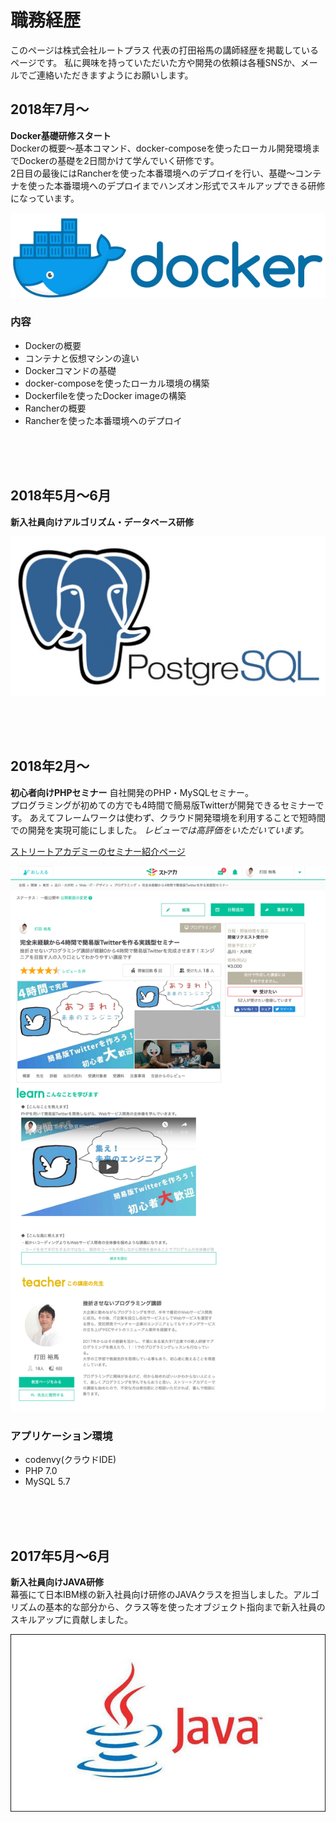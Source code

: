 # 職務経歴
このページは株式会社ルートプラス 代表の打田裕馬の講師経歴を掲載しているページです。
私に興味を持っていただいた方や開発の依頼は各種SNSか、メールでご連絡いただきますようにお願いします。　　


## 2018年7月〜
**Docker基礎研修スタート**　　  
Dockerの概要〜基本コマンド、docker-composeを使ったローカル開発環境までDockerの基礎を2日間かけて学んでいく研修です。  
2日目の最後にはRancherを使った本番環境へのデプロイを行い、基礎〜コンテナを使った本番環境へのデプロイまでハンズオン形式でスキルアップできる研修になっています。  

![Docker](/assets/images/docker.png)


### 内容
- Dockerの概要
- コンテナと仮想マシンの違い
- Dockerコマンドの基礎
- docker-composeを使ったローカル環境の構築
- Dockerfileを使ったDocker imageの構築
- Rancherの概要
- Rancherを使った本番環境へのデプロイ

<br/>
<br/>
<br/>

## 2018年5月〜6月

**新入社員向けアルゴリズム・データベース研修**

![postgresql](/assets/images/postgres.jpg)

<br/>
<br/>
<br/>


## 2018年2月〜

**初心者向けPHPセミナー**
自社開発のPHP・MySQLセミナー。  
プログラミングが初めての方でも4時間で簡易版Twitterが開発できるセミナーです。
あえてフレームワークは使わず、クラウド開発環境を利用することで短時間での開発を実現可能にしました。
*レビューでは高評価をいただいています。*

[ストリートアカデミーのセミナー紹介ページ](https://www.street-academy.com/myclass/29860)

![twitter](/assets/images/twitter.png)

### アプリケーション環境
- codenvy(クラウドIDE)
- PHP 7.0
- MySQL 5.7

<br/>
<br/>
<br/>

## 2017年5月〜6月

**新入社員向けJAVA研修**  
幕張にて日本IBM様の新入社員向け研修のJAVAクラスを担当しました。アルゴリズムの基本的な部分から、クラス等を使ったオブジェクト指向まで新入社員のスキルアップに貢献しました。

![java](/assets/images/java.jpg)

